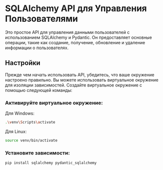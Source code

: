 # SQLAlchemy API для Управления Пользователями

Это простое API для управления данными пользователей с использованием SQLAlchemy и Pydantic. Он предоставляет основные операции, такие как создание, получение, обновление и удаление информации о пользователях.

## Настройки

Прежде чем начать использовать API, убедитесь, что ваше окружение настроено правильно. Вы можете использовать виртуальное окружение для изоляции зависимостей. Создайте виртуальное окружение с помощью следующей команды:

### Активируйте виртуальное окружение:

Для Windows:
 ```bash 
.\venv\Scripts\activate
```

Для Linux:
```bash
source venv/bin/activate
```

### Установите зависимости:


```bash  
pip install sqlalchemy pydantic_sqlalchemy
```








